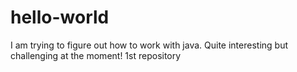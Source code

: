 # hello-world
I am trying to figure out how to work with java. Quite interesting but challenging at the moment!
1st repository
